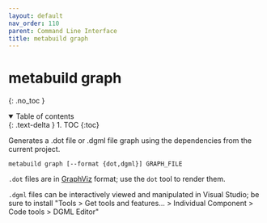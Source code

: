 ```yaml
---
layout: default
nav_order: 110
parent: Command Line Interface
title: metabuild graph
---
```


# metabuild graph
{: .no_toc }


<details open markdown="block">
  <summary>
    Table of contents
  </summary>
  {: .text-delta }
1. TOC
{:toc}
</details>




Generates a .dot file or .dgml file graph using the dependencies from the current project.

```
metabuild graph [--format {dot,dgml}] GRAPH_FILE
```

`.dot` files are in [GraphViz](https://graphviz.org/doc/info/command.html) format; use the `dot` tool to render them. 

`.dgml` files can be interactively viewed and manipulated in Visual Studio; be sure to install "Tools > Get tools and features... > Individual Component > Code tools > DGML Editor"
